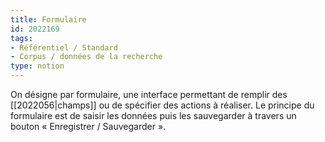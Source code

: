 ```yaml
---
title: Formulaire
id: 2022169
tags:
- Référentiel / Standard
- Corpus / données de la recherche
type: notion
---
```


On désigne par formulaire, une interface permettant de remplir des [[2022056|champs]] ou de spécifier des actions à réaliser. Le principe du formulaire est de saisir les données puis les sauvegarder à travers un bouton « Enregistrer / Sauvegarder ».

